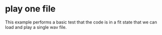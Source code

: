 play one file
=============

This example performs a basic test that the code is in a fit state that we can
load and play a single wav file.
